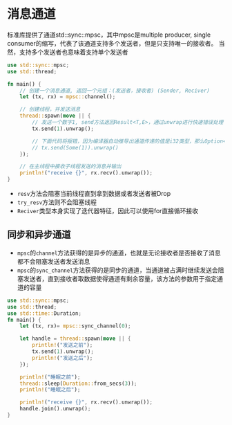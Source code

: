 # 消息通道

标准库提供了通道std::sync::mpsc，其中mpsc是multiple producer, single consumer的缩写，代表了该通道支持多个发送者，但是只支持唯一的接收者。 当然，支持多个发送者也意味着支持单个发送者

```rs
use std::sync::mpsc;
use std::thread;

fn main() {
    // 创建一个消息通道, 返回一个元组：(发送者，接收者) (Sender, Reciver)
    let (tx, rx) = mpsc::channel();

    // 创建线程，并发送消息
    thread::spawn(move || {
        // 发送一个数字1, send方法返回Result<T,E>，通过unwrap进行快速错误处理
        tx.send(1).unwrap();

        // 下面代码将报错，因为编译器自动推导出通道传递的值是i32类型，那么Option<i32>类型将产生不匹配错误
        // tx.send(Some(1)).unwrap()
    });

    // 在主线程中接收子线程发送的消息并输出
    println!("receive {}", rx.recv().unwrap());
}
```

- `resv`方法会阻塞当前线程直到拿到数据或者发送者被Drop
- `try_resv`方法则不会阻塞线程
- `Reciver`类型本身实现了迭代器特征，因此可以使用for直接循环接收

## 同步和异步通道

- `mpsc`的`channel`方法获得的是异步的通道，也就是无论接收者是否接收了消息都不会阻塞发送者发送消息
- `mpsc`的`sync_channel`方法获得的是同步的通道，当通道被占满时继续发送会阻塞发送者，直到接收者取数据使得通道有剩余容量，该方法的参数用于指定通道的容量

```rs
use std::sync::mpsc;
use std::thread;
use std::time::Duration;
fn main() {
    let (tx, rx)= mpsc::sync_channel(0);

    let handle = thread::spawn(move || {
        println!("发送之前");
        tx.send(1).unwrap();
        println!("发送之后");
    });

    println!("睡眠之前");
    thread::sleep(Duration::from_secs(3));
    println!("睡眠之后");

    println!("receive {}", rx.recv().unwrap());
    handle.join().unwrap();
}
```
